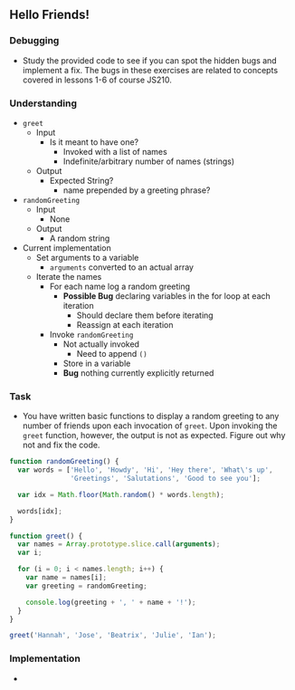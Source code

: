 ## Hello Friends!

### Debugging
- Study the provided code to see if you can spot the hidden bugs and implement a fix. The bugs in these exercises are related to concepts covered in lessons 1-6 of course JS210.

### Understanding
- `greet`
  + Input
    * Is it meant to have one?
      - Invoked with a list of names
      - Indefinite/arbitrary number of names (strings)
  + Output
    * Expected String?
      - name prepended by a greeting phrase?
- `randomGreeting`
  + Input
    * None
  + Output
    * A random string
- Current implementation
  + Set arguments to a variable
    * `arguments` converted to an actual array
  + Iterate the names
    * For each name log a random greeting
      - __Possible Bug__ declaring variables in the for loop at each iteration
        + Should declare them before iterating
        + Reassign at each iteration
    * Invoke `randomGreeting`
      - Not actually invoked
        + Need to append `()`
      - Store in a variable
      - __Bug__ nothing currently explicitly returned

### Task
- You have written basic functions to display a random greeting to any number of friends upon each invocation of `greet`. Upon invoking the `greet` function, however, the output is not as expected. Figure out why not and fix the code.
```js
function randomGreeting() {
  var words = ['Hello', 'Howdy', 'Hi', 'Hey there', 'What\'s up',
               'Greetings', 'Salutations', 'Good to see you'];

  var idx = Math.floor(Math.random() * words.length);

  words[idx];
}

function greet() {
  var names = Array.prototype.slice.call(arguments);
  var i;

  for (i = 0; i < names.length; i++) {
    var name = names[i];
    var greeting = randomGreeting;

    console.log(greeting + ', ' + name + '!');
  }
}

greet('Hannah', 'Jose', 'Beatrix', 'Julie', 'Ian');
```

### Implementation
- 
